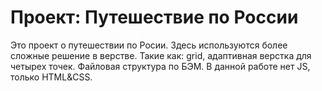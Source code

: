 # Проект: Путешествие по России

Это проект о путешествии по Росии. Здесь используются более сложные решение в верстве. Такие как: grid, адаптивная верстка для четырех точек. Файловая структура по БЭМ. В данной работе нет JS, только HTML&CSS.
